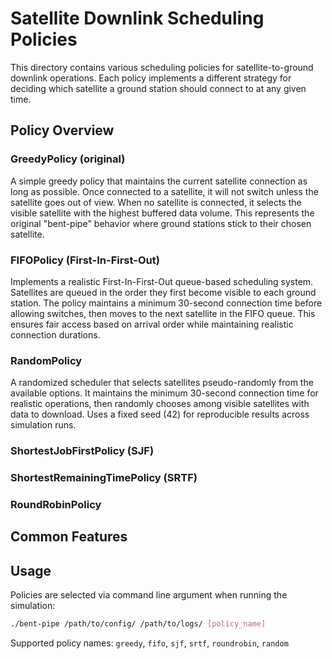 # Satellite Downlink Scheduling Policies

This directory contains various scheduling policies for satellite-to-ground downlink operations. Each policy implements a different strategy for deciding which satellite a ground station should connect to at any given time.

## Policy Overview

### GreedyPolicy (original)
A simple greedy policy that maintains the current satellite connection as long as possible. Once connected to a satellite, it will not switch unless the satellite goes out of view. When no satellite is connected, it selects the visible satellite with the highest buffered data volume. This represents the original "bent-pipe" behavior where ground stations stick to their chosen satellite.

### FIFOPolicy (First-In-First-Out)
Implements a realistic First-In-First-Out queue-based scheduling system. Satellites are queued in the order they first become visible to each ground station. The policy maintains a minimum 30-second connection time before allowing switches, then moves to the next satellite in the FIFO queue. This ensures fair access based on arrival order while maintaining realistic connection durations.

### RandomPolicy
A randomized scheduler that selects satellites pseudo-randomly from the available options. It maintains the minimum 30-second connection time for realistic operations, then randomly chooses among visible satellites with data to download. Uses a fixed seed (42) for reproducible results across simulation runs.

### ShortestJobFirstPolicy (SJF)

### ShortestRemainingTimePolicy (SRTF)

### RoundRobinPolicy

## Common Features

## Usage

Policies are selected via command line argument when running the simulation:
```bash
./bent-pipe /path/to/config/ /path/to/logs/ [policy_name]
```

Supported policy names: `greedy`, `fifo`, `sjf`, `srtf`, `roundrobin`, `random`
